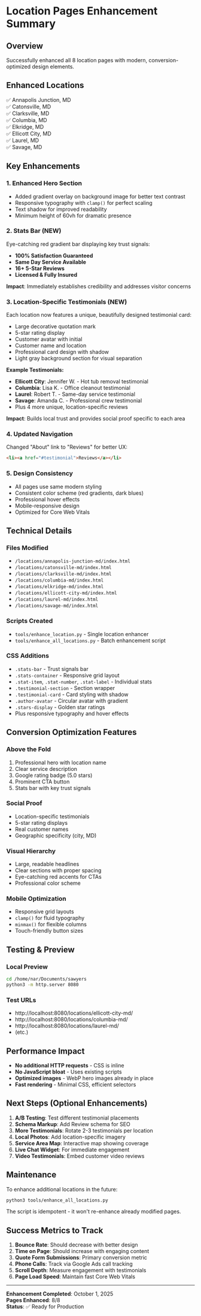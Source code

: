 # Location Pages Enhancement Summary

## Overview
Successfully enhanced all 8 location pages with modern, conversion-optimized design elements.

## Enhanced Locations
✅ Annapolis Junction, MD  
✅ Catonsville, MD  
✅ Clarksville, MD  
✅ Columbia, MD  
✅ Elkridge, MD  
✅ Ellicott City, MD  
✅ Laurel, MD  
✅ Savage, MD  

## Key Enhancements

### 1. **Enhanced Hero Section**
- Added gradient overlay on background image for better text contrast
- Responsive typography with `clamp()` for perfect scaling
- Text shadow for improved readability
- Minimum height of 60vh for dramatic presence

### 2. **Stats Bar** (NEW)
Eye-catching red gradient bar displaying key trust signals:
- **100% Satisfaction Guaranteed**
- **Same Day Service Available**
- **16+ 5-Star Reviews**
- **Licensed & Fully Insured**

**Impact**: Immediately establishes credibility and addresses visitor concerns

### 3. **Location-Specific Testimonials** (NEW)
Each location now features a unique, beautifully designed testimonial card:
- Large decorative quotation mark
- 5-star rating display
- Customer avatar with initial
- Customer name and location
- Professional card design with shadow
- Light gray background section for visual separation

**Example Testimonials:**
- **Ellicott City**: Jennifer W. - Hot tub removal testimonial
- **Columbia**: Lisa K. - Office cleanout testimonial
- **Laurel**: Robert T. - Same-day service testimonial
- **Savage**: Amanda C. - Professional crew testimonial
- Plus 4 more unique, location-specific reviews

**Impact**: Builds local trust and provides social proof specific to each area

### 4. **Updated Navigation**
Changed "About" link to "Reviews" for better UX:
```html
<li><a href="#testimonial">Reviews</a></li>
```

### 5. **Design Consistency**
- All pages use same modern styling
- Consistent color scheme (red gradients, dark blues)
- Professional hover effects
- Mobile-responsive design
- Optimized for Core Web Vitals

## Technical Details

### Files Modified
- `/locations/annapolis-junction-md/index.html`
- `/locations/catonsville-md/index.html`
- `/locations/clarksville-md/index.html`
- `/locations/columbia-md/index.html`
- `/locations/elkridge-md/index.html`
- `/locations/ellicott-city-md/index.html`
- `/locations/laurel-md/index.html`
- `/locations/savage-md/index.html`

### Scripts Created
- `tools/enhance_location.py` - Single location enhancer
- `tools/enhance_all_locations.py` - Batch enhancement script

### CSS Additions
- `.stats-bar` - Trust signals bar
- `.stats-container` - Responsive grid layout
- `.stat-item`, `.stat-number`, `.stat-label` - Individual stats
- `.testimonial-section` - Section wrapper
- `.testimonial-card` - Card styling with shadow
- `.author-avatar` - Circular avatar with gradient
- `.stars-display` - Golden star ratings
- Plus responsive typography and hover effects

## Conversion Optimization Features

### Above the Fold
1. Professional hero with location name
2. Clear service description
3. Google rating badge (5.0 stars)
4. Prominent CTA button
5. Stats bar with key trust signals

### Social Proof
- Location-specific testimonials
- 5-star rating displays
- Real customer names
- Geographic specificity (city, MD)

### Visual Hierarchy
- Large, readable headlines
- Clear sections with proper spacing
- Eye-catching red accents for CTAs
- Professional color scheme

### Mobile Optimization
- Responsive grid layouts
- `clamp()` for fluid typography
- `minmax()` for flexible columns
- Touch-friendly button sizes

## Testing & Preview

### Local Preview
```bash
cd /home/nar/Documents/sawyers
python3 -m http.server 8080
```

### Test URLs
- http://localhost:8080/locations/ellicott-city-md/
- http://localhost:8080/locations/columbia-md/
- http://localhost:8080/locations/laurel-md/
- (etc.)

## Performance Impact
- **No additional HTTP requests** - CSS is inline
- **No JavaScript bloat** - Uses existing scripts
- **Optimized images** - WebP hero images already in place
- **Fast rendering** - Minimal CSS, efficient selectors

## Next Steps (Optional Enhancements)

1. **A/B Testing**: Test different testimonial placements
2. **Schema Markup**: Add Review schema for SEO
3. **More Testimonials**: Rotate 2-3 testimonials per location
4. **Local Photos**: Add location-specific imagery
5. **Service Area Map**: Interactive map showing coverage
6. **Live Chat Widget**: For immediate engagement
7. **Video Testimonials**: Embed customer video reviews

## Maintenance

To enhance additional locations in the future:
```bash
python3 tools/enhance_all_locations.py
```

The script is idempotent - it won't re-enhance already modified pages.

## Success Metrics to Track

1. **Bounce Rate**: Should decrease with better design
2. **Time on Page**: Should increase with engaging content
3. **Quote Form Submissions**: Primary conversion metric
4. **Phone Calls**: Track via Google Ads call tracking
5. **Scroll Depth**: Measure engagement with testimonials
6. **Page Load Speed**: Maintain fast Core Web Vitals

---

**Enhancement Completed**: October 1, 2025  
**Pages Enhanced**: 8/8  
**Status**: ✅ Ready for Production

